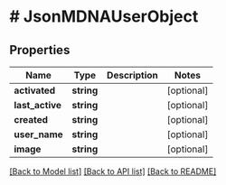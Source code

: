 # # JsonMDNAUserObject

## Properties

Name | Type | Description | Notes
------------ | ------------- | ------------- | -------------
**activated** | **string** |  | [optional]
**last_active** | **string** |  | [optional]
**created** | **string** |  | [optional]
**user_name** | **string** |  | [optional]
**image** | **string** |  | [optional]

[[Back to Model list]](../../README.md#models) [[Back to API list]](../../README.md#endpoints) [[Back to README]](../../README.md)
